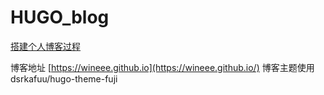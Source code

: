 # HUGO_blog
[搭建个人博客过程](https://wineee.github.io/post/hugo_blog/)

博客地址 [https://wineee.github.io](https://wineee.github.io/)
博客主题使用  dsrkafuu/hugo-theme-fuji
